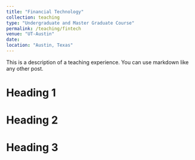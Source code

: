 ```yaml
---
title: "Financial Technology"
collection: teaching
type: "Undergraduate and Master Graduate Course"
permalink: /teaching/fintech
venue: "UT-Austin"
date: 
location: "Austin, Texas"
---
```


This is a description of a teaching experience. You can use markdown like any other post.

Heading 1
======

Heading 2
======

Heading 3
======